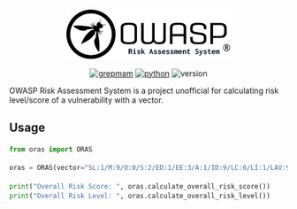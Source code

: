 <p align="center">
  <img width="300" src="media/oras.png">
</p>

<div align="center">

  <a href="https://github.com/grepmam">![grepmam](https://img.shields.io/badge/Project%20from-Grepmam-red)</a>
  <a href="https://www.python.org/">![python](https://img.shields.io/badge/Written%20in-Python-green)</a>
  <a>![version](https://img.shields.io/badge/Version-1.0-yellow)</a>

</div>

OWASP Risk Assessment System is a project unofficial for calculating risk level/score of a vulnerability with a vector.

## Usage

```python
from oras import ORAS

oras = ORAS(vector="SL:1/M:9/O:0/S:2/ED:1/EE:3/A:1/ID:9/LC:6/LI:1/LAV:9/LAC:7/FD:9/RD:5/NC:2/PV:3")

print("Overall Risk Score: ", oras.calculate_overall_risk_score())
print("Overall Risk Level: ", oras.calculate_overall_risk_level())
```
